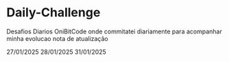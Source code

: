 # Daily-Challenge
Desafios Diarios OniBitCode
onde commitatei diariamente para acompanhar minha evolucao
nota de atualização 





27/01/2025
28/01/2025
31/01/2025
